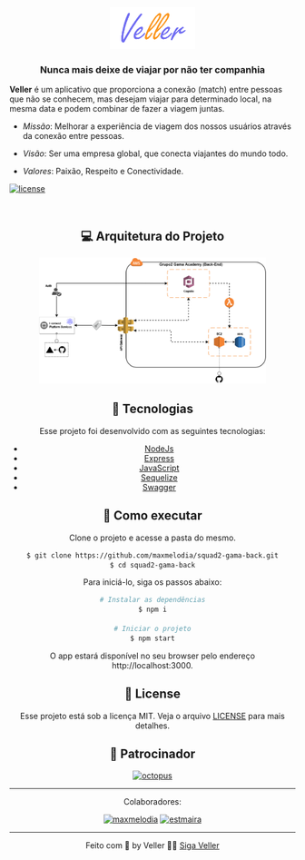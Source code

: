 <!-- markdownlint-disable-next-line -->
<p align="center">
  <a href="https://veller.squad2.tech/" rel="noopener" target="_blank"><img width="150" src=".github/logo.png" alt="Veller logo"></a>
</p>

<h3 align="center">Nunca mais deixe de viajar por não ter companhia</h1>

**Veller** é um aplicativo que proporciona a conexão (match) entre pessoas que não se conhecem, mas desejam viajar para determinado local, na mesma data e podem combinar de fazer a viagem juntas.

- _Missão_: Melhorar a experiência de viagem dos nossos usuários através da conexão entre pessoas.

- _Visão_: Ser uma empresa global, que conecta viajantes do mundo todo.

- _Valores_: Paixão, Respeito e Conectividade.

[![license](https://img.shields.io/badge/license-MIT-blue.svg)](https://github.com/mui/material-ui/blob/HEAD/LICENSE)

<div align="center">

<br/>

## 💻 Arquitetura do Projeto

<p align="center">
  <img width="400" src=".github/arch.png" alt="Arquitetura do projeto"/>
</p>

## 🧪 Tecnologias

Esse projeto foi desenvolvido com as seguintes tecnologias:

- [NodeJs](https://nodejs.org)
- [Express](https://expressjs.com/)
- [JavaScript](https://www.javascript.com/)
- [Sequelize](https://sequelize.org/)
- [Swagger](https://swagger.io/)


## 🚀 Como executar

Clone o projeto e acesse a pasta do mesmo.

```bash
$ git clone https://github.com/maxmelodia/squad2-gama-back.git
$ cd squad2-gama-back
```

Para iniciá-lo, siga os passos abaixo:
```bash
# Instalar as dependências
$ npm i

# Iniciar o projeto
$ npm start
```

O app estará disponível no seu browser pelo endereço http://localhost:3000.

## 📝 License

Esse projeto está sob a licença MIT. Veja o arquivo [LICENSE](LICENSE.md) para mais detalhes.

## 💎 Patrocinador 

<p align="center">
  <a href="https://www.gama.academy/" rel="noopener sponsored" target="_blank"><img height="128" width="400" src="https://assets.website-files.com/5ff79f3ebebf6b12f6b7747f/5ffe04fc6284b7e90070d985_logo-gama-academy.png" alt="octopus" title="Repeatable, reliable deployments" loading="lazy" /></a>
</p>

---
Colaboradores: 

[<img loading="lazy" alt="maxmelodia" src="https://github.com/maxmelodia.png?size=70" width="35" height="35">](https://github.com/maxmelodia) [<img loading="lazy" alt="estmaira" src="https://github.com/estmaira.png?size=70" width="35" height="35">](https://github.com/estmaira)

---
Feito com :orange_heart: by Veller 👋🏻 [Siga Veller](https://veller.squad2.com.br/)
